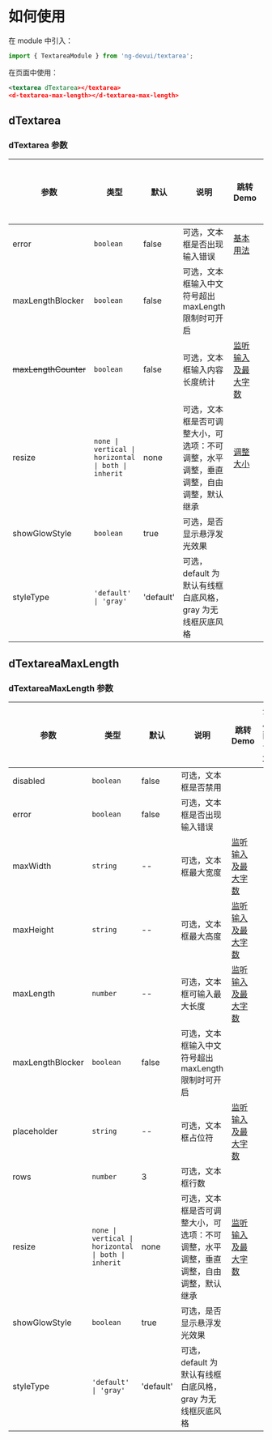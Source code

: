 # 如何使用

在 module 中引入：

```ts
import { TextareaModule } from 'ng-devui/textarea';
```

在页面中使用：

```xml
<textarea dTextarea></textarea>
<d-textarea-max-length></d-textarea-max-length>
```

## dTextarea

### dTextarea 参数

| 参数                 | 类型                                                | 默认      | 说明                                                                                 | 跳转 Demo                        | 全局配置项 |
| -------------------- | --------------------------------------------------- | --------- | ------------------------------------------------------------------------------------ | -------------------------------- | ---------- |
| error                | `boolean`                                           | false     | 可选，文本框是否出现输入错误                                                         | [基本用法](demo#basic-usage)     |            |
| maxLengthBlocker     | `boolean`                                           | false     | 可选，文本框输入中文符号超出 maxLength 限制时可开启                                  |                                  |            |
| ~~maxLengthCounter~~ | `boolean`                                           | false     | 可选，文本框输入内容长度统计                                                         | [监听输入及最大字数](demo#count) |            |
| resize               | `none \| vertical \| horizontal \| both \| inherit` | none      | 可选，文本框是否可调整大小，可选项：不可调整，水平调整，垂直调整，自由调整，默认继承 | [调整大小](demo#resize)          |            |
| showGlowStyle        | `boolean`                                           | true      | 可选，是否显示悬浮发光效果                                                           |                                  | ✔          |
| styleType            | `'default' \| 'gray'`                               | 'default' | 可选，default 为默认有线框白底风格，gray 为无线框灰底风格                            |                                  | ✔          |

## dTextareaMaxLength

### dTextareaMaxLength 参数

| 参数             | 类型                                                | 默认      | 说明                                                                                 | 跳转 Demo                        | 全局配置项 |
| ---------------- | --------------------------------------------------- | --------- | ------------------------------------------------------------------------------------ | -------------------------------- | ---------- |
| disabled         | `boolean`                                           | false     | 可选，文本框是否禁用                                                                 |                                  |            |
| error            | `boolean`                                           | false     | 可选，文本框是否出现输入错误                                                         |                                  |            |
| maxWidth         | `string`                                            | --        | 可选，文本框最大宽度                                                                 | [监听输入及最大字数](demo#count) |            |
| maxHeight        | `string`                                            | --        | 可选，文本框最大高度                                                                 | [监听输入及最大字数](demo#count) |            |
| maxLength        | `number`                                            | --        | 可选，文本框可输入最大长度                                                           | [监听输入及最大字数](demo#count) |            |
| maxLengthBlocker | `boolean`                                           | false     | 可选，文本框输入中文符号超出 maxLength 限制时可开启                                  |                                  |            |
| placeholder      | `string`                                            | --        | 可选，文本框占位符                                                                   | [监听输入及最大字数](demo#count) |            |
| rows             | `number`                                            | 3         | 可选，文本框行数                                                                     |                                  |            |
| resize           | `none \| vertical \| horizontal \| both \| inherit` | none      | 可选，文本框是否可调整大小，可选项：不可调整，水平调整，垂直调整，自由调整，默认继承 | [监听输入及最大字数](demo#count) |            |
| showGlowStyle    | `boolean`                                           | true      | 可选，是否显示悬浮发光效果                                                           |                                  | ✔          |
| styleType        | `'default' \| 'gray'`                               | 'default' | 可选，default 为默认有线框白底风格，gray 为无线框灰底风格                            |                                  | ✔          |
